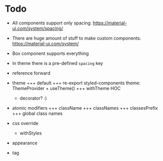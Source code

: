 # Todo

* All components support only spacing: https://material-ui.com/system/spacing/
* There are huge amount of stuff to make custom components: https://material-ui.com/system/
* Box component supports everything
* In theme there is a pre-defined `spacing` key





* reference forward
* theme
    +++ default
    +++ re-export styled-components theme: ThemeProvider + useTheme()
    +++ withTheme HOC
    * decorator? :)
* atomic modifiers
+++ className
+++ classNames
+++ classesPrefix
+++ global class names
* css override
    * withStyles
* appearance
* tag

